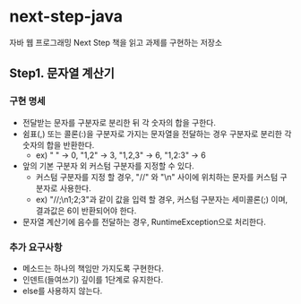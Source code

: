 # next-step-java
자바 웹 프로그래밍 Next Step 책을 읽고 과제를 구현하는 저장소

## Step1. 문자열 계산기

### 구현 명세

* 전달받는 문자를 구분자로 분리한 뒤 각 숫자의 합을 구한다.
* 쉼표(,) 또는 콜론(:)을 구분자로 가지는 문자열을 전달하는 경우 구분자로 분리한 각 숫자의 합을 반환한다.
  * ex) " " -> 0, "1,2" -> 3, "1,2,3" -> 6, "1,2:3" -> 6
* 앞의 기본 구분자 외 커스텀 구분자를 지정할 수 있다. 
  * 커스텀 구분자를 지정 할 경우, "//" 와 "\n" 사이에 위치하는 문자를 커스텀 구분자로 사용한다.
  * ex) "//;\n1;2;3"과 같이 값을 입력 할 경우, 커스텀 구분자는 세미콜론(;) 이며, 결과값은 6이 반환되어야 한다.
* 문자열 계산기에 음수를 전달하는 경우, RuntimeException으로 처리한다.

### 추가 요구사항

* 메소드는 하나의 책임만 가지도록 구현한다.
* 인덴트(들여쓰기) 깊이를 1단계로 유지한다.
* else를 사용하지 않는다.
